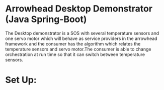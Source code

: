 # Arrowhead Desktop Demonstrator (Java Spring-Boot)
The Desktop demonstrator is a SOS with several temperature sensors and one servo motor whích will behave as service providers in the arrowhead framework and the consumer has the algorithm which relates the temperature sensors and servo motor.The consumer is able to change orchestration at run time so that it can switch between temperature sensors.

# Set Up:
